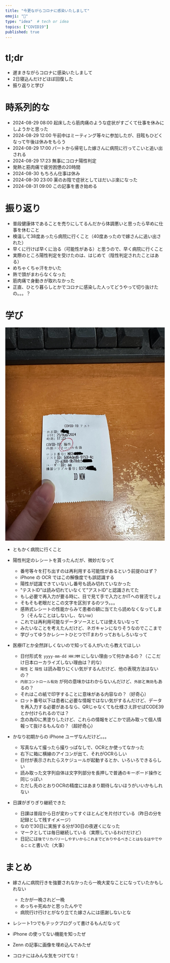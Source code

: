 ```yaml
---
title: "今更ながらコロナに感染いたしまして"
emoji: "🏥"
type: "idea"  # tech or idea
topics: ["COVID19"]
published: true
---
```


# tl;dr

- 遅まきながらコロナに感染いたしまして
- 2日寝込んだけどほぼ回復した
- 振り返りと学び

# 時系列的な

- 2024-08-29 08:00 起床したら筋肉痛のような症状がすごくて仕事を休みにしようかと思った
- 2024-08-29 12:00 午前中はミーティング等々に参加したが、目眩もひどくなって午後は休みをもらう
- 2024-08-29 17:00 パートから帰宅した嫁さんに病院に行ってこいと追い出される
- 2024-08-29 17:23 無事にコロナ陽性判定
- 発熱と筋肉痛で疲労困憊の20時間
- 2024-08-30 もちろん仕事は休み
- 2024-08-30 23:00 薬のお陰で症状としてはだいぶ楽になった
- 2024-08-31 09:00 この記事を書き始める

# 振り返り

- 普段健康体であることを売りにしてるんだから体調悪いと思ったら早めに仕事を休むこと
- 検温して38度あったら病院に行くこと（40度あったので嫁さんに追い出された）
- 早くに行けば早くに治る（可能性がある）と思うので、早く病院に行くこと
- 実際のところ陽性判定を受けたのは、はじめて（陰性判定されたことはある）
- めちゃくちゃ汗をかいた
- 熱で頭がまわらなくなった
- 筋肉痛で身動きが取れなかった
- 正直、ひとり暮らしとかでコロナに感染した人ってどうやって切り抜けたの。。。？

# 学び

![もらったレシート](/images/2024-08-31.jpeg)

- ともかく病院に行くこと
- 陽性判定のレシートを貰ったんだが、微妙だなって

  - 番号等々を打ち出すのは再利用する可能性があるという前提のはず？
  - iPhone の OCR ではこの解像度でも誤認識する
  - 陽性が認識できていないし番号も読み切れていなかった
  - "テストID"は読み切れていなくて"アストID"と認識されてた
  - もし必要で再入力が要る時に、目で見て手で入力とかITへの冒涜でしょ
  - そもそも老眼だとこの文字を区別するのツラ。。。
  - 感熱式レシートの性能からみて患者の額に当てたら読めなくなってしまう（そんなことはしないし、ないｗ）
  - これでは再利用可能なデータソースとしては使えないなって
  - みたいなことを考えたんだけど、ネガキャンになりそうなのでここまで
  - 学びってゆうかレシートひとつでITまわりっておもしろいなって

- 医療ITとか全然詳しくないので知ってる人がいたら教えてほしい

  - 日付形式を `yyyy-mm-dd HH:MM` にしない理由って何かあるの？（ここだけ日本ローカライズしない理由は？的な）
  - `陽性` と `陰性` は読み取りにくい気がするんだけど、他の表現方法はないの？
  - `内部コントロール有効` が何の意味かはわからないんだけど、`外部`と`無効`もあるの？
  - それはこの紙で印字することに意味がある内容なの？（好奇心）
  - ロット番号以下は患者に必要な情報ではない気がするんだけど、データを再入力する必要があるなら、QRじゃなくても仕様さえ許せばCODE39とか付けられるのでは？
  - 念の為IDに黒塗りしたけど、これらの情報をどこかで読み取って個人情報って抜けるもんなの？（超好奇心）

- かなり初期からの iPhone ユーザなんだけど。。。

  - 写真なんて撮ったら撮りっぱなしで、OCRとか使ってなかった
  - 右下に箱に横線のアイコンが出て、それがOCRらしい
  - 日付が表示されたらスケジュールが起動するとか、いろいろできるらしい
  - 読み取った文字列自体は文字列部分を長押しで普通のキーボード操作と同じっぽい
  - ただし先のとおりOCRの精度にはあまり期待しないほうがいいかもしれない

- 日課がぎりぎり継続できた

  - 日課は普段から日が変わってすぐほとんどを片付けている（昨日の分を記録として残すイメージ）
  - なので30日に実施する分が30日の夜遅くになった
  - マークとしては毎日継続している（実際しているわけだけど）
  - 日記には`後でリカバリーしやすいからこれまでどおりやるべきことはなるはやでやること`と書いた（大事）

# まとめ

- 嫁さんに病院行きを強要されなかったら一晩大変なことになっていたかもしれない

  - たかが一晩されど一晩
  - めっちゃ死ぬかと思ったんやで
  - 病院行け行けとがなり立てた嫁さんには感謝しないとな

- レシート1つでもテックブログって書けるもんだなって
- iPhone の使ってない機能を知ったぜ
- Zenn の記事に画像を埋め込んでみたぜ
- コロナにはみんな気をつけてな！
